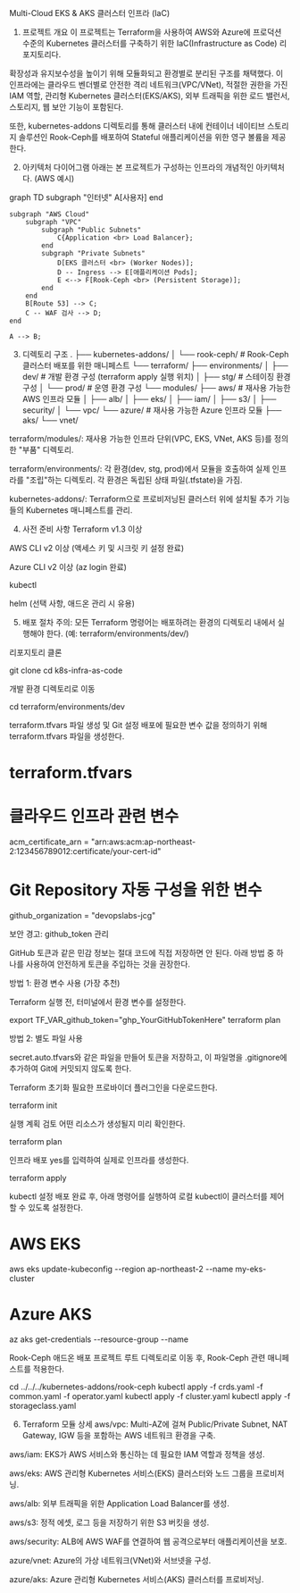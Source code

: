 Multi-Cloud EKS & AKS 클러스터 인프라 (IaC)
1. 프로젝트 개요
이 프로젝트는 Terraform을 사용하여 AWS와 Azure에 프로덕션 수준의 Kubernetes 클러스터를 구축하기 위한 IaC(Infrastructure as Code) 리포지토리다.

확장성과 유지보수성을 높이기 위해 모듈화되고 환경별로 분리된 구조를 채택했다. 이 인프라에는 클라우드 벤더별로 안전한 격리 네트워크(VPC/VNet), 적절한 권한을 가진 IAM 역할, 관리형 Kubernetes 클러스터(EKS/AKS), 외부 트래픽을 위한 로드 밸런서, 스토리지, 웹 보안 기능이 포함된다.

또한, kubernetes-addons 디렉토리를 통해 클러스터 내에 컨테이너 네이티브 스토리지 솔루션인 Rook-Ceph를 배포하여 Stateful 애플리케이션을 위한 영구 볼륨을 제공한다.

2. 아키텍처 다이어그램
아래는 본 프로젝트가 구성하는 인프라의 개념적인 아키텍처다. (AWS 예시)

graph TD
    subgraph "인터넷"
        A[사용자]
    end

    subgraph "AWS Cloud"
        subgraph "VPC"
            subgraph "Public Subnets"
                C{Application <br> Load Balancer};
            end
            subgraph "Private Subnets"
                D[EKS 클러스터 <br> (Worker Nodes)];
                D -- Ingress --> E[애플리케이션 Pods];
                E <--> F[Rook-Ceph <br> (Persistent Storage)];
            end
        end
        B[Route 53] --> C;
        C -- WAF 검사 --> D;
    end

    A --> B;

3. 디렉토리 구조
.
├── kubernetes-addons/
│   └── rook-ceph/      # Rook-Ceph 클러스터 배포를 위한 매니페스트
└── terraform/
    ├── environments/
    │   ├── dev/        # 개발 환경 구성 (terraform apply 실행 위치)
    │   ├── stg/        # 스테이징 환경 구성
    │   └── prod/       # 운영 환경 구성
    └── modules/
        ├── aws/        # 재사용 가능한 AWS 인프라 모듈
        │   ├── alb/
        │   ├── eks/
        │   ├── iam/
        │   ├── s3/
        │   ├── security/
        │   └── vpc/
        └── azure/      # 재사용 가능한 Azure 인프라 모듈
            ├── aks/
            └── vnet/

terraform/modules/: 재사용 가능한 인프라 단위(VPC, EKS, VNet, AKS 등)를 정의한 "부품" 디렉토리.

terraform/environments/: 각 환경(dev, stg, prod)에서 모듈을 호출하여 실제 인프라를 "조립"하는 디렉토리. 각 환경은 독립된 상태 파일(.tfstate)을 가짐.

kubernetes-addons/: Terraform으로 프로비저닝된 클러스터 위에 설치될 추가 기능들의 Kubernetes 매니페스트를 관리.

4. 사전 준비 사항
Terraform v1.3 이상

AWS CLI v2 이상 (액세스 키 및 시크릿 키 설정 완료)

Azure CLI v2 이상 (az login 완료)

kubectl

helm (선택 사항, 애드온 관리 시 유용)

5. 배포 절차
주의: 모든 Terraform 명령어는 배포하려는 환경의 디렉토리 내에서 실행해야 한다. (예: terraform/environments/dev/)

리포지토리 클론

git clone <your-repository-url>
cd k8s-infra-as-code

개발 환경 디렉토리로 이동

cd terraform/environments/dev

terraform.tfvars 파일 생성 및 Git 설정
배포에 필요한 변수 값을 정의하기 위해 terraform.tfvars 파일을 생성한다.

# terraform.tfvars

# 클라우드 인프라 관련 변수
acm_certificate_arn = "arn:aws:acm:ap-northeast-2:123456789012:certificate/your-cert-id"

# Git Repository 자동 구성을 위한 변수
github_organization = "devopslabs-jcg"

보안 경고: github_token 관리

GitHub 토큰과 같은 민감 정보는 절대 코드에 직접 저장하면 안 된다. 아래 방법 중 하나를 사용하여 안전하게 토큰을 주입하는 것을 권장한다.

방법 1: 환경 변수 사용 (가장 추천)

Terraform 실행 전, 터미널에서 환경 변수를 설정한다.

export TF_VAR_github_token="ghp_YourGitHubTokenHere"
terraform plan

방법 2: 별도 파일 사용

secret.auto.tfvars와 같은 파일을 만들어 토큰을 저장하고, 이 파일명을 .gitignore에 추가하여 Git에 커밋되지 않도록 한다.

Terraform 초기화
필요한 프로바이더 플러그인을 다운로드한다.

terraform init

실행 계획 검토
어떤 리소스가 생성될지 미리 확인한다.

terraform plan

인프라 배포
yes를 입력하여 실제로 인프라를 생성한다.

terraform apply

kubectl 설정
배포 완료 후, 아래 명령어를 실행하여 로컬 kubectl이 클러스터를 제어할 수 있도록 설정한다.

# AWS EKS
aws eks update-kubeconfig --region ap-northeast-2 --name my-eks-cluster

# Azure AKS
az aks get-credentials --resource-group <resource-group-name> --name <aks-cluster-name>

Rook-Ceph 애드온 배포
프로젝트 루트 디렉토리로 이동 후, Rook-Ceph 관련 매니페스트를 적용한다.

cd ../../../kubernetes-addons/rook-ceph
kubectl apply -f crds.yaml -f common.yaml -f operator.yaml
kubectl apply -f cluster.yaml
kubectl apply -f storageclass.yaml

6. Terraform 모듈 상세
aws/vpc: Multi-AZ에 걸쳐 Public/Private Subnet, NAT Gateway, IGW 등을 포함하는 AWS 네트워크 환경을 구축.

aws/iam: EKS가 AWS 서비스와 통신하는 데 필요한 IAM 역할과 정책을 생성.

aws/eks: AWS 관리형 Kubernetes 서비스(EKS) 클러스터와 노드 그룹을 프로비저닝.

aws/alb: 외부 트래픽을 위한 Application Load Balancer를 생성.

aws/s3: 정적 에셋, 로그 등을 저장하기 위한 S3 버킷을 생성.

aws/security: ALB에 AWS WAF를 연결하여 웹 공격으로부터 애플리케이션을 보호.

azure/vnet: Azure의 가상 네트워크(VNet)와 서브넷을 구성.

azure/aks: Azure 관리형 Kubernetes 서비스(AKS) 클러스터를 프로비저닝.
